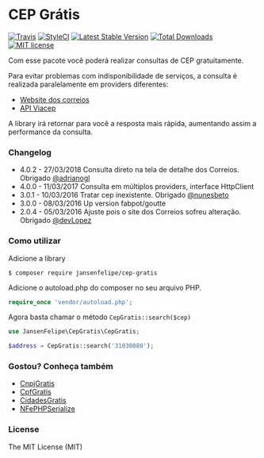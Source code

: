 # CEP Grátis
[![Travis](https://api.travis-ci.org/jansenfelipe/cep-gratis.svg?branch=4.0)](https://travis-ci.org/jansenfelipe/cep-gratis)
[![StyleCI](https://styleci.io/repos/24848930/shield?branch=4.0)](https://styleci.io/repos/24848930?branch=4.0)
[![Latest Stable Version](https://poser.pugx.org/jansenfelipe/cep-gratis/v/stable.svg)](https://packagist.org/packages/jansenfelipe/cep-gratis) 
[![Total Downloads](https://poser.pugx.org/jansenfelipe/cep-gratis/downloads.svg)](https://packagist.org/packages/jansenfelipe/cep-gratis) 
[![MIT license](https://poser.pugx.org/jansenfelipe/nfephp-serialize/license.svg)](http://opensource.org/licenses/MIT)

Com esse pacote você poderá realizar consultas de CEP gratuitamente.

Para evitar problemas com indisponibilidade de serviços, a consulta é realizada paralelamente em providers diferentes:

* [Website dos correios](http://www.buscacep.correios.com.br/sistemas/buscacep/)
* [API Viacep](https://viacep.com.br/)

A library irá retornar para você a resposta mais rápida, aumentando assim a performance da consulta.

### Changelog

* 4.0.2 - 27/03/2018 Consulta direto na tela de detalhe dos Correios. Obrigado [@adrianogl](https://github.com/adrianogl)
* 4.0.0 - 11/03/2017 Consulta em múltiplos providers, interface HttpClient
* 3.0.1 - 10/03/2016 Tratar cep inexistente. Obrigado [@nunesbeto](https://github.com/nunesbeto)
* 3.0.0 - 08/03/2016 Up version fabpot/goutte
* 2.0.4 - 05/03/2016 Ajuste pois o site dos Correios sofreu alteração. Obrigado [@devLopez](https://github.com/devLopez)


### Como utilizar

Adicione a library

```shell
$ composer require jansenfelipe/cep-gratis
```
    
Adicione o autoload.php do composer no seu arquivo PHP.

```php
require_once 'vendor/autoload.php';  
```

Agora basta chamar o método `CepGratis::search($cep)`

```php
use JansenFelipe\CepGratis\CepGratis;

$address = CepGratis::search('31030080'); 
```

### Gostou? Conheça também

* [CnpjGratis](https://github.com/jansenfelipe/cnpj-gratis)
* [CpfGratis](https://github.com/jansenfelipe/cpf-gratis)
* [CidadesGratis](https://github.com/jansenfelipe/cidades-gratis)
* [NFePHPSerialize](https://github.com/jansenfelipe/nfephp-serialize)

### License

The MIT License (MIT)

